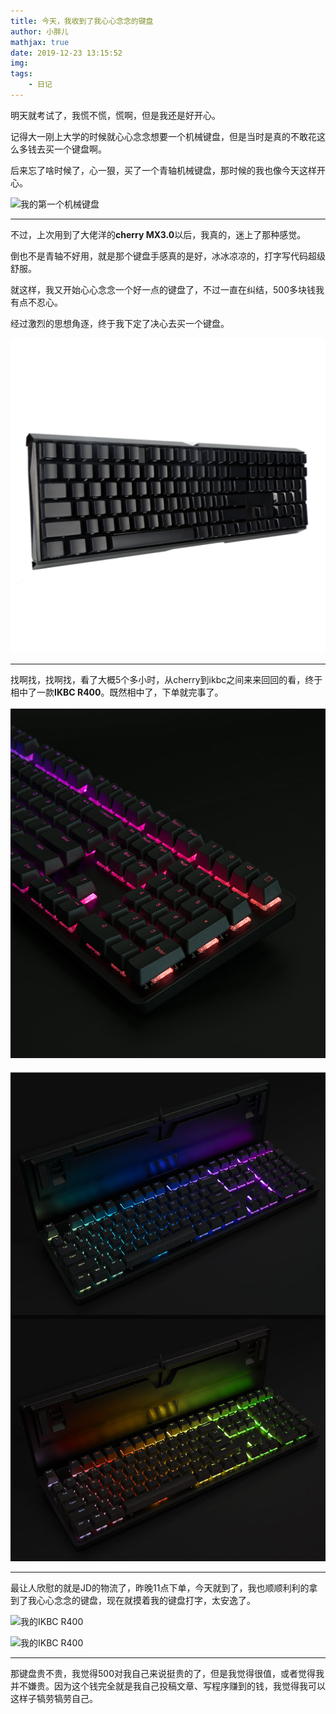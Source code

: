 ```yaml
---
title: 今天，我收到了我心心念念的键盘
author: 小胖儿
mathjax: true
date: 2019-12-23 13:15:52
img:
tags:
	- 日记
---
```


明天就考试了，我慌不慌，慌啊，但是我还是好开心。

记得大一刚上大学的时候就心心念念想要一个机械键盘，但是当时是真的不敢花这么多钱去买一个键盘啊。

后来忘了啥时候了，心一狠，买了一个青轴机械键盘，那时候的我也像今天这样开心。

![我的第一个机械键盘](/assets/1577079100187.png)

---

不过，上次用到了大佬洋的**cherry MX3.0**以后，我真的，迷上了那种感觉。

倒也不是青轴不好用，就是那个键盘手感真的是好，冰冰凉凉的，打字写代码超级舒服。

就这样，我又开始心心念念一个好一点的键盘了，不过一直在纠结，500多块钱我有点不忍心。

经过激烈的思想角逐，终于我下定了决心去买一个键盘。

![大佬洋的cherry MX3.0](/assets/b981de020fd96111bbfff4b58b0a84b1.jpeg)

---

找啊找，找啊找，看了大概5个多小时，从cherry到ikbc之间来来回回的看，终于相中了一款**IKBC R400**。既然相中了，下单就完事了。

![IKBC R400宣传图](/assets/X_A(NM)U7U1Z7D9%5D4LTQ8T-1577079315379.png)

![IKBC R400宣传图](/assets/1577079337288.png)

---

最让人欣慰的就是JD的物流了，昨晚11点下单，今天就到了，我也顺顺利利的拿到了我心心念念的键盘，现在就摸着我的键盘打字，太安逸了。

![我的IKBC R400](/assets/1577079421441.png)

![我的IKBC R400](/assets/1577079441441.png)

---

那键盘贵不贵，我觉得500对我自己来说挺贵的了，但是我觉得很值，或者觉得我并不嫌贵。因为这个钱完全就是我自己投稿文章、写程序赚到的钱，我觉得我可以这样子犒劳犒劳自己。